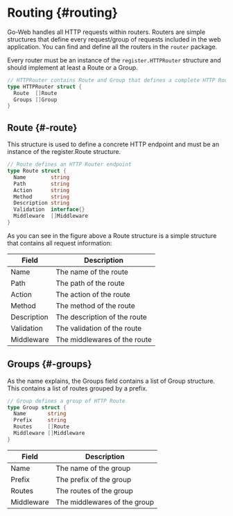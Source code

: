 # Routing {#routing}

Go-Web handles all HTTP requests within routers. Routers are simple structures that define every request/group of requests included in the web application. You can find and define all the routers in the `router` package.

Every router must be an instance of the `register.HTTPRouter` structure and should implement at least a Route or a Group.

```go title="The HTTPRouter structure
// HTTPRouter contains Route and Group that defines a complete HTTP Router
type HTTPRouter struct {
  Route  []Route
  Groups []Group
}
```

## Route {#-route}

This structure is used to define a concrete HTTP endpoint and must be an instance of the register.Route structure.

```go title="The Route structure"
// Route defines an HTTP Router endpoint
type Route struct {
  Name        string
  Path        string
  Action      string
  Method      string
  Description string
  Validation  interface{}
  Middleware  []Middleware
}

```

As you can see in the figure above a Route structure is a simple structure that contains all request information:

| Field | Description |
|-------|-------------|
| Name | The name of the route |
| Path | The path of the route |
| Action | The action of the route |
| Method | The method of the route |
| Description | The description of the route |
| Validation | The validation of the route |
| Middleware | The middlewares of the route |

## Groups {#-groups}

As the name explains, the Groups field contains a list of Group structure. This contains a list of routes grouped by a prefix.

```go title="The Group structure"
// Group defines a group of HTTP Route
type Group struct {
  Name       string
  Prefix     string
  Routes     []Route
  Middleware []Middleware
}
```

| Field | Description |
|-------|-------------|
| Name | The name of the group |
| Prefix | The prefix of the group |
| Routes | The routes of the group |
| Middleware | The middlewares of the group |
